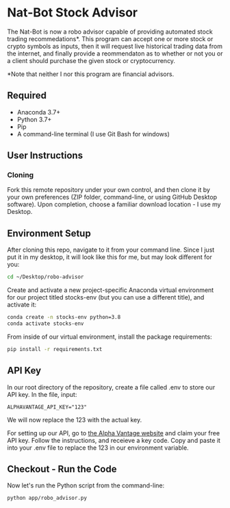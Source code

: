 # Nat-Bot Stock Advisor
The Nat-Bot is now a robo advisor capable of providing automated stock trading recommedations*. This program can accept one or more stock or crypto symbols as inputs, then it will request live historical trading data from the internet, and finally provide a reommendaton as to whether or not you or a client should purchase the given stock or cryptocurrency.

*Note that neither I nor this program are financial advisors.

## Required
+ Anaconda 3.7+
+ Python 3.7+
+ Pip
+ A command-line terminal (I use Git Bash for windows)

## User Instructions
### Cloning
Fork this remote repository under your own control, and then clone it by your own preferences (ZIP folder, command-line, or using GitHub Desktop software). Upon completion, choose a familiar download location - I use my Desktop. 

## Environment Setup
After cloning this repo, navigate to it from your command line. Since I just put it in my desktop, it will look like this for me, but may look different for you:
```sh
cd ~/Desktop/robo-advisor
```
Create and activate a new project-specific Anaconda virtual environment for our project titled stocks-env (but you can use a different title), and activate it:
```sh
conda create -n stocks-env python=3.8
conda activate stocks-env
```
From inside of our virtual environment, install the package requirements:
```sh
pip install -r requirements.txt
```

## API Key 
In our root directory of the repository, create a file called .env to store our API key. In the file, input:
```
ALPHAVANTAGE_API_KEY="123"
```
We will now replace the 123 with the actual key.

For setting up our API, go to [the Alpha Vantage website](https://www.alphavantage.co/) and claim your free API key. Follow the instructions, and receieve a key code. Copy and paste it into your .env file to replace the 123 in our environment variable.


## Checkout - Run the Code
Now let's run the Python script from the command-line:
```sh
python app/robo_advisor.py
```
